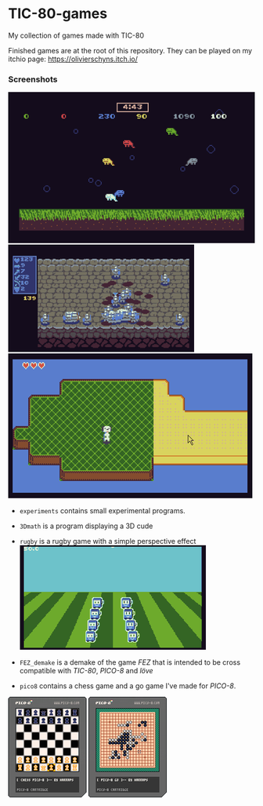 # TIC-80-games
My collection of games made with TIC-80

Finished games are at the root of this repository.
They can be played on my itchio page:
https://olivierschyns.itch.io/ 

### Screenshots

![Frog Catch  ](screenshots/frogcatch.gif?raw=true   "Frog Catch")
![Union Knight](screenshots/unionKnight.gif?raw=true "Union Knight")
![Oh hi Doggy!](screenshots/oh_hi_doggy.gif?raw=true "Oh hi Doggy!")


- `experiments` contains small experimental programs.
- `3Dmath` is a program displaying a 3D cude
- `rugby` is a rugby game with a simple perspective effect
![Rugby](screenshots/rugby.gif?raw=true "Rugby")

- `FEZ_demake` is a demake of the game _FEZ_ that is intended to be cross compatible with _TIC-80_, _PICO-8_ and _löve_

- `pico8` contains a chess game and a go game I've made for _PICO-8_.

![Chess PICO-8](pico8/chess.p8.png?raw=true   "Chess PICO-8")
![Go    PICO-8](pico8/go.p8.png?raw=true      "Go    PICO-8")
